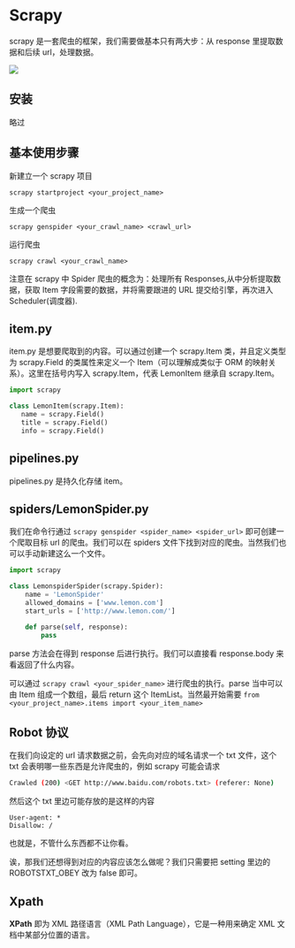 # Scrapy

scrapy 是一套爬虫的框架，我们需要做基本只有两大步：从 response 里提取数据和后续 url，处理数据。

![](https://lemonapostlepicgo.oss-cn-hangzhou.aliyuncs.com/img/202211291220917.png)

## 安装

略过

## 基本使用步骤

新建立一个 scrapy 项目

```shell
scrapy startproject <your_project_name>
```

生成一个爬虫

```
scrapy genspider <your_crawl_name> <crawl_url>
```

运行爬虫

```
scrapy crawl <your_crawl_name>
```

注意在 scrapy 中 Spider 爬虫的概念为：处理所有 Responses,从中分析提取数据，获取 Item 字段需要的数据，并将需要跟进的 URL 提交给引擎，再次进入 Scheduler(调度器).

## item.py

item.py 是想要爬取到的内容。可以通过创建一个 scrapy.Item 类，并且定义类型为 scrapy.Field 的类属性来定义一个 Item（可以理解成类似于 ORM 的映射关系）。这里在括号内写入 scrapy.Item，代表 LemonItem 继承自 scrapy.Item。

```python
import scrapy

class LemonItem(scrapy.Item):
   name = scrapy.Field()
   title = scrapy.Field()
   info = scrapy.Field()
```

## pipelines.py

pipelines.py 是持久化存储 item。

## spiders/LemonSpider.py

我们在命令行通过 `scrapy genspider <spider_name> <spider_url>` 即可创建一个爬取目标 url 的爬虫。我们可以在 spiders 文件下找到对应的爬虫。当然我们也可以手动新建这么一个文件。

```python
import scrapy  

class LemonspiderSpider(scrapy.Spider):
    name = 'LemonSpider'
    allowed_domains = ['www.lemon.com']
    start_urls = ['http://www.lemon.com/']

    def parse(self, response):
        pass
```

parse 方法会在得到 response 后进行执行。我们可以直接看 response.body 来看返回了什么内容。

可以通过 `scrapy crawl <your_spider_name>` 进行爬虫的执行。parse 当中可以由 Item 组成一个数组，最后 return 这个 ItemList。当然最开始需要 `from <your_project_name>.items import <your_item_name>`

## Robot 协议

在我们向设定的 url 请求数据之前，会先向对应的域名请求一个 txt 文件，这个 txt 会表明哪一些东西是允许爬虫的，例如 scrapy 可能会请求

```bash
Crawled (200) <GET http://www.baidu.com/robots.txt> (referer: None)
```

然后这个 txt 里边可能存放的是这样的内容

```
User-agent: *
Disallow: /
```

也就是，不管什么东西都不让你看。

诶，那我们还想得到对应的内容应该怎么做呢？我们只需要把 setting 里边的 ROBOTSTXT_OBEY 改为 false 即可。

## Xpath

**XPath** 即为 XML 路径语言（XML Path Language），它是一种用来确定 XML 文档中某部分位置的语言。
